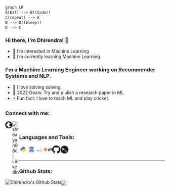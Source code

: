 ```mermaid

graph LR
A[Eat] --> B((Code))
C(repeat) --> A
B --> D((Sleep))
D --> C
```

### Hi there, I'm Dhirendra! 👋 
- 👀 I’m interested in Machine Learning
- 🌱 I’m currently learning Machine Learning 


<!---
DSMLCode/DSMLCode is a ✨ special ✨ repository because its `README.md` (this file) appears on your GitHub profile.
You can click the Preview link to take a look at your changes.
--->

### I'm a Machine Learning Engineer working on Recommender Systems and NLP. 

- 🌱 I love solving solving.
- 🥅 2022 Goals: Try and plulish a research paper in ML
- ⚡ Fun fact: I love to teach ML and play cricket. 

### Connect with me:

[<img align="left" alt="shreayan98c.github.io" width="22px" src="https://raw.githubusercontent.com/iconic/open-iconic/master/svg/globe.svg" />][website]
[<img align="left" alt="shreayan98c | LinkedIn" width="22px" src="https://cdn.jsdelivr.net/npm/simple-icons@v3/icons/linkedin.svg" />][linkedin]

<br />

### Languages and Tools:

[<img align="left" alt="Python" width="26px" src="https://raw.githubusercontent.com/github/explore/80688e429a7d4ef2fca1e82350fe8e3517d3494d/topics/python/python.png" />][website]
[<img align="left" alt="SQL" width="26px" src="https://raw.githubusercontent.com/github/explore/80688e429a7d4ef2fca1e82350fe8e3517d3494d/topics/sql/sql.png" />][website]
[<img align="left" alt="MySQL" width="26px" src="https://raw.githubusercontent.com/github/explore/80688e429a7d4ef2fca1e82350fe8e3517d3494d/topics/mysql/mysql.png" />][website]
[<img align="left" alt="Git" width="26px" src="https://raw.githubusercontent.com/github/explore/80688e429a7d4ef2fca1e82350fe8e3517d3494d/topics/git/git.png" />][website]
[<img align="left" alt="GitHub" width="26px" src="https://raw.githubusercontent.com/github/explore/78df643247d429f6cc873026c0622819ad797942/topics/github/github.png" />][website]
[<img align="left" alt="Terminal" width="26px" src="https://raw.githubusercontent.com/github/explore/80688e429a7d4ef2fca1e82350fe8e3517d3494d/topics/terminal/terminal.png" />][website]


<br />
<br />

---

### Github Stats:


<img align="left" alt="Dhirendra's Github Stats" src="https://github-readme-stats.vercel.app/api?username=DSMLCode&show_icons=true&hide_border=true&theme=tokyonight&hide=stars&count_private=true" />

<img align="center" src="https://github-readme-stats.vercel.app/api/top-langs/?username=DSMLCode&theme=tokyonight" />

[website]: https://in.linkedin.com/in/dhirendralinked
[linkedin]: https://in.linkedin.com/in/dhirendralinked

